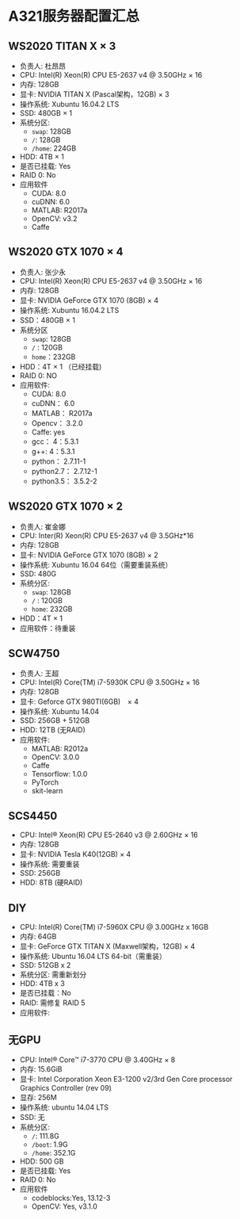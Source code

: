 <!-- Last Update: July 13th, 2017 -->

# A321服务器配置汇总

## WS2020 TITAN X × 3
- 负责人: 杜昂昂
- CPU: Intel(R) Xeon(R) CPU E5-2637 v4 @ 3.50GHz × 16
- 内存: 128GB
- 显卡: NVIDIA TITAN X (Pascal架构，12GB) × 3
- 操作系统: Xubuntu 16.04.2 LTS
- SSD: 480GB × 1
- 系统分区:
    - `swap`: 128GB
    - `/`: 128GB
    - `/home`: 224GB
- HDD: 4TB × 1
- 是否已挂载: Yes
- RAID 0: No
- 应用软件
    - CUDA: 8.0
    - cuDNN: 6.0
    - MATLAB: R2017a
    - OpenCV: v3.2
    - Caffe

## WS2020 GTX 1070 × 4
- 负责人: 张少永
- CPU: Intel(R) Xeon(R) CPU E5-2637 v4 @ 3.50GHz × 16
- 内存: 128GB
- 显卡: NVIDIA  GeForce GTX 1070 (8GB) × 4
- 操作系统: Xubuntu 16.04.2 LTS
- SSD：480GB × 1
- 系统分区
    - `swap`: 128GB
    - `/` :  120GB
    - `home`：232GB
- HDD：4T × 1 （已经挂载)
- RAID 0: NO
- 应用软件:
    - CUDA:        8.0
    - cuDNN：      6.0
    - MATLAB：     R2017a
    - Opencv：     3.2.0
    - Caffe:       yes
    - gcc：        4：5.3.1
    - g++:         4：5.3.1
    - python：     2.7.11-1
    - python2.7：  2.7.12-1
    - python3.5：  3.5.2-2

## WS2020 GTX 1070 × 2
- 负责人: 崔金娜
- CPU: Inter(R) Xeon(R) CPU E5-2637 v4 @ 3.5GHz*16
- 内存: 128GB
- 显卡: NVIDIA GeForce GTX 1070 (8GB) × 2
- 操作系统: Xubuntu 16.04 64位（需要重装系统）
- SSD: 480G
- 系统分区:
    - `swap`: 128GB
    - `/` :  120GB
    - `home`: 232GB
- HDD：4T × 1
- 应用软件：待重装

## SCW4750
- 负责人: 王超
- CPU: Intel(R) Core(TM) i7-5930K CPU @ 3.50GHz × 16
- 内存: 128GB
- 显卡: Geforce GTX 980TI(6GB)　× 4
- 操作系统: Xubuntu 14.04
- SSD: 256GB + 512GB
- HDD: 12TB (无RAID)
- 应用软件:
    - MATLAB: R2012a
    - OpenCV: 3.0.0
    - Caffe
    - Tensorflow: 1.0.0
    - PyTorch
    - skit-learn

## SCS4450
- CPU: Intel® Xeon(R) CPU E5-2640 v3 @ 2.60GHz × 16
- 内存: 128GB
- 显卡: NVIDIA Tesla K40(12GB) × 4
- 操作系统: 需要重装
- SSD: 256GB
- HDD: 8TB (硬RAID)

## DIY
- CPU: Intel(R) Core(TM) i7-5960X CPU @ 3.00GHz x 16GB
- 内存: 64GB
- 显卡: GeForce GTX TITAN X (Maxwell架构，12GB) × 4
- 操作系统: Ubuntu 16.04 LTS 64-bit（需重装）
- SSD: 512GB x 2
- 系统分区: 需重新划分
- HDD: 4TB x 3
- 是否已挂载：No
- RAID: 需修复 RAID 5
- 应用软件:

## 无GPU
- CPU: Intel® Core™ i7-3770 CPU @ 3.40GHz × 8
- 内存: 15.6GiB
- 显卡: Intel Corporation Xeon E3-1200 v2/3rd Gen Core processor Graphics Controller (rev 09)
- 显存: 256M
- 操作系统: ubuntu 14.04 LTS
- SSD: 无
- 系统分区:
    - `/`: 111.8G      
    - `/boot`: 1.9G
    - `/home`: 352.1G
- HDD: 500 GB
- 是否已挂载: Yes
- RAID 0: No
- 应用软件
    - codeblocks:Yes, 13.12-3
    - OpenCV: Yes, v3.1.0
